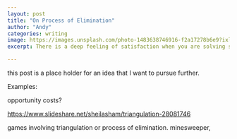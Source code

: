 ```yaml
---
layout: post
title: "On Process of Elimination"
author: "Andy"
categories: writing
image: https://images.unsplash.com/photo-1483638746916-f2a17278b6e9?ixlib=rb-1.2.1&auto=format&fit=crop&w=1400&q=80
excerpt: There is a deep feeling of satisfaction when you are solving something and you can rule out other information that appears relevant to a conclusion you are 100% certain of without knowing for sure at all. How do different professions interpret triangulation, and can you influence your environment to create instances of unknown knowns?

---
```


this post is a place holder for an idea that I want to pursue further.

Examples:

opportunity costs?


https://www.slideshare.net/sheilasham/triangulation-28081746

games involving triangulation or process of elimination. minesweeper,
